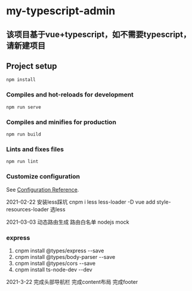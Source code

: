 # my-typescript-admin
## 该项目基于vue+typescript，如不需要typescript，请新建项目

## Project setup
```
npm install
```

### Compiles and hot-reloads for development
```
npm run serve
```

### Compiles and minifies for production
```
npm run build
```

### Lints and fixes files
```
npm run lint
```

### Customize configuration
See [Configuration Reference](https://cli.vuejs.org/config/).

2021-02-22 安装less踩坑
cnpm i less less-loader -D
vue add style-resources-loader 选less

2021-03-03
动态路由生成
路由白名单
nodejs mock

### express
1.  cnpm install @types/express --save
2.  cnpm install @types/body-parser --save
3.  cnpm install @types/cors --save
4.  cnpm install ts-node-dev --dev


2021-3-22
完成头部导航栏
完成content布局
完成footer